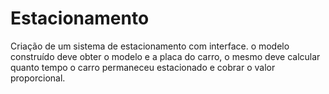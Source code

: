 # Estacionamento
Criação de um sistema de estacionamento com interface. o modelo construído deve obter o modelo e a placa do carro, o mesmo deve calcular quanto tempo o carro permaneceu estacionado e cobrar  o valor proporcional. 


